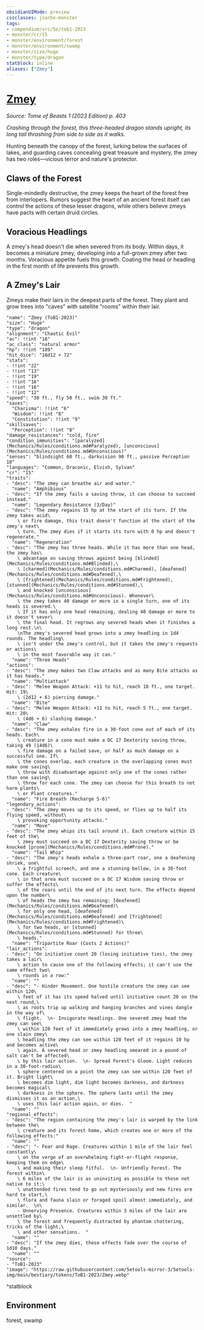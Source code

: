 ```yaml
---
obsidianUIMode: preview
cssclasses: json5e-monster
tags:
- compendium/src/5e/tob1-2023
- monster/cr/15
- monster/environment/forest
- monster/environment/swamp
- monster/size/huge
- monster/type/dragon
statblock: inline
aliases: ["Zmey"]
---
```

# [Zmey](Mechanics\bestiary\dragon/zmey-tob1-2023.md)
*Source: Tome of Beasts 1 (2023 Edition) p. 403*  

*Crashing through the forest, this three-headed dragon stands upright, its long tail thrashing from side to side as it walks.*

Hunting beneath the canopy of the forest, lurking below the surfaces of lakes, and guarding caves concealing great treasure and mystery, the zmey has two roles—vicious terror and nature's protector.

## Claws of the Forest

Single-mindedly destructive, the zmey keeps the heart of the forest free from interlopers. Rumors suggest the heart of an ancient forest itself can control the actions of these lesser dragons, while others believe zmeys have pacts with certain druid circles.

## Voracious Headlings

A zmey's head doesn't die when severed from its body. Within days, it becomes a miniature zmey, developing into a full-grown zmey after two months. Voracious appetite fuels this growth. Coating the head or headling in the first month of life prevents this growth.

## A Zmey's Lair

Zmeys make their lairs in the deepest parts of the forest. They plant and grow trees into "caves" with satellite "rooms" within their lair.

```statblock
"name": "Zmey (ToB1-2023)"
"size": "Huge"
"type": "dragon"
"alignment": "Chaotic Evil"
"ac": !!int "18"
"ac_class": "natural armor"
"hp": !!int "189"
"hit_dice": "18d12 + 72"
"stats":
- !!int "22"
- !!int "13"
- !!int "19"
- !!int "16"
- !!int "16"
- !!int "12"
"speed": "30 ft., fly 50 ft., swim 30 ft."
"saves":
  "Charisma": !!int "6"
  "Wisdom": !!int "8"
  "Constitution": !!int "9"
"skillsaves":
  "Perception": !!int "8"
"damage_resistances": "cold, fire"
"condition_immunities": "[paralyzed](Mechanics/Rules/conditions.md#Paralyzed), [unconscious](Mechanics/Rules/conditions.md#Unconscious)"
"senses": "blindsight 60 ft., darkvision 90 ft., passive Perception 18"
"languages": "Common, Draconic, Elvish, Sylvan"
"cr": "15"
"traits":
- "desc": "The zmey can breathe air and water."
  "name": "Amphibious"
- "desc": "If the zmey fails a saving throw, it can choose to succeed instead."
  "name": "Legendary Resistance (3/Day)"
- "desc": "The zmey regains 15 hp at the start of its turn. If the zmey takes acid\
    \ or fire damage, this trait doesn't function at the start of the zmey's next\
    \ turn. The zmey dies if it starts its turn with 0 hp and doesn't regenerate."
  "name": "Regeneration"
- "desc": "The zmey has three heads. While it has more than one head, the zmey has\
    \ advantage on saving throws against being [blinded](Mechanics/Rules/conditions.md#Blinded),\
    \ [charmed](Mechanics/Rules/conditions.md#Charmed), [deafened](Mechanics/Rules/conditions.md#Deafened),\
    \ [frightened](Mechanics/Rules/conditions.md#Frightened), [stunned](Mechanics/Rules/conditions.md#Stunned),\
    \ and knocked [unconscious](Mechanics/Rules/conditions.md#Unconscious). Whenever\
    \ the zmey takes 40 damage or more in a single turn, one of its heads is severed.\
    \ If it has only one head remaining, dealing 40 damage or more to it doesn't sever\
    \ the final head. It regrows any severed heads when it finishes a long rest.\n\
    \nThe zmey's severed head grows into a zmey headling in 1d4 rounds. The headling\
    \ isn't under the zmey's control, but it takes the zmey's requests or actions\
    \ in the most favorable way it can."
  "name": "Three Heads"
"actions":
- "desc": "The zmey makes two Claw attacks and as many Bite attacks as it has heads."
  "name": "Multiattack"
- "desc": "Melee Weapon Attack: +11 to hit, reach 10 ft., one target. Hit: 19\
    \ (2d12 + 6) piercing damage."
  "name": "Bite"
- "desc": "Melee Weapon Attack: +11 to hit, reach 5 ft., one target. Hit: 20\
    \ (4d6 + 6) slashing damage."
  "name": "Claw"
- "desc": "The zmey exhales fire in a 30-foot cone out of each of its heads. Each\
    \ creature in a cone must make a DC 17 Dexterity saving throw, taking 49 (14d6)\
    \ fire damage on a failed save, or half as much damage on a successful one. If\
    \ the cones overlap, each creature in the overlapping cones must make one saving\
    \ throw with disadvantage against only one of the cones rather than one saving\
    \ throw for each cone. The zmey can choose for this breath to not harm plants\
    \ or Plant creatures."
  "name": "Fire Breath (Recharge 5-6)"
"legendary_actions":
- "desc": "The zmey moves up to its speed, or flies up to half its flying speed, without\
    \ provoking opportunity attacks."
  "name": "Move"
- "desc": "The zmey whips its tail around it. Each creature within 15 feet of the\
    \ zmey must succeed on a DC 17 Dexterity saving throw or be knocked [prone](Mechanics/Rules/conditions.md#Prone)."
  "name": "Tail Whip"
- "desc": "The zmey's heads exhale a three‑part roar, one a deafening shriek, one\
    \ a frightful screech, and one a stunning bellow, in a 30-foot cone. Each creature\
    \ in that area must succeed on a DC 17 Wisdom saving throw or suffer the effects\
    \ of the roars until the end of its next turn. The effects depend upon the number\
    \ of heads the zmey has remaining: [deafened](Mechanics/Rules/conditions.md#Deafened)\
    \ for only one head, [deafened](Mechanics/Rules/conditions.md#Deafened) and [frightened](Mechanics/Rules/conditions.md#Frightened)\
    \ for two heads, or [stunned](Mechanics/Rules/conditions.md#Stunned) for three\
    \ heads."
  "name": "Tripartite Roar (Costs 2 Actions)"
"lair_actions":
- "desc": "On initiative count 20 (losing initiative ties), the zmey takes a lair\
    \ action to cause one of the following effects; it can't use the same effect two\
    \ rounds in a row:"
  "name": ""
- "desc": "- Hinder Movement. One hostile creature the zmey can see within 120\
    \ feet of it has its speed halved until initiative count 20 on the next round,\
    \ as roots trip up walking and hanging branches and vines dangle in the way of\
    \ flight.  \n- Invigorate Headlings. One severed zmey head the zmey can see\
    \ within 120 feet of it immediately grows into a zmey headling, or one slain zmey\
    \ headling the zmey can see within 120 feet of it regains 10 hp and becomes active\
    \ again. A severed head or zmey headling smeared in a pound of salt can't be affected\
    \ by this lair action.  \n- Spread Forest's Gloom. Light reduces in a 30-foot-radius\
    \ sphere centered on a point the zmey can see within 120 feet of it. Bright light\
    \ becomes dim light, dim light becomes darkness, and darkness becomes magical\
    \ darkness in the sphere. The sphere lasts until the zmey dismisses it as an action,\
    \ uses this lair action again, or dies.  "
  "name": ""
"regional_effects":
- "desc": "The region containing the zmey's lair is warped by the link between the\
    \ creature and its forest home, which creates one or more of the following effects:"
  "name": ""
- "desc": "- Fear and Rage. Creatures within 1 mile of the lair feel constantly\
    \ on the verge of an overwhelming fight-or-flight response, keeping them on edge\
    \ and making their sleep fitful.  \n- Unfriendly Forest. The forest within\
    \ 6 miles of the lair is as uninviting as possible to those not native to it:\
    \ unattended fires tend to go out mysteriously and new fires are hard to start,\
    \ flora and fauna slain or foraged spoil almost immediately, and similar.  \n\
    - Unnerving Presence. Creatures within 3 miles of the lair are unsettled by\
    \ the forest and frequently distracted by phantom chattering, tricks of the light,\
    \ and other sensations.  "
  "name": ""
- "desc": "If the zmey dies, these effects fade over the course of 1d10 days."
  "name": ""
"source":
- "ToB1-2023"
"image": "https://raw.githubusercontent.com/5etools-mirror-3/5etools-img/main/bestiary/tokens/ToB1-2023/Zmey.webp"
```
^statblock

## Environment

forest, swamp